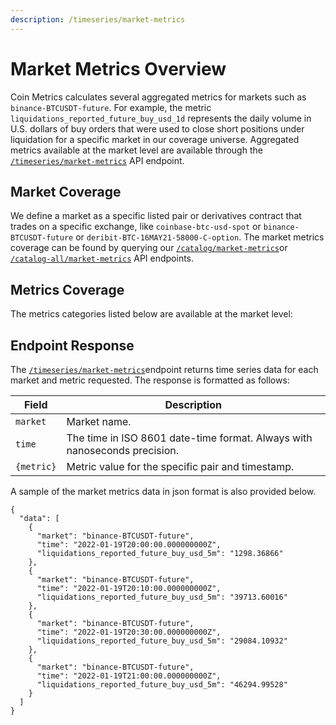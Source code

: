 ```yaml
---
description: /timeseries/market-metrics
---
```


# Market Metrics Overview

Coin Metrics calculates several aggregated metrics for markets such as `binance-BTCUSDT-future`. For example, the metric `liquidations_reported_future_buy_usd_1d` represents the daily volume in U.S. dollars of buy orders that were used to close short positions under liquidation for a specific market in our coverage universe. Aggregated metrics available at the market level are available through the [`/timeseries/market-metrics`](https://docs.coinmetrics.io/api/v4#operation/getTimeseriesMarketMetrics) API endpoint.

## Market Coverage

We define a market as a specific listed pair or derivatives contract that trades on a specific exchange, like `coinbase-btc-usd-spot` or `binance-BTCUSDT-future` or `deribit-BTC-16MAY21-58000-C-option`. The market metrics coverage can be found by querying our [`/catalog/market-metrics`](https://docs.coinmetrics.io/api/v4#operation/getCatalogMarketMetrics)or [`/catalog-all/market-metrics`](https://docs.coinmetrics.io/api/v4#operation/getCatalogAllMarketMetrics) API endpoints.

## Metrics Coverage

The metrics categories listed below are available at the market level:&#x20;

## Endpoint Response

The [`/timeseries/market-metrics`](https://docs.coinmetrics.io/api/v4#operation/getTimeseriesMarketMetrics)endpoint returns time series data for each market and metric requested.  The response is formatted as follows:

| Field      | Description                                                               |
| ---------- | ------------------------------------------------------------------------- |
| `market`   | Market name.                                                              |
| `time`     | The time in ISO 8601 date-time format. Always with nanoseconds precision. |
| `{metric}` | Metric value for the specific pair and timestamp.                         |

A sample of the market metrics data in json format is also provided below.

```
{
  "data": [
    {
      "market": "binance-BTCUSDT-future",
      "time": "2022-01-19T20:00:00.000000000Z",
      "liquidations_reported_future_buy_usd_5m": "1298.36866"
    },
    {
      "market": "binance-BTCUSDT-future",
      "time": "2022-01-19T20:10:00.000000000Z",
      "liquidations_reported_future_buy_usd_5m": "39713.60016"
    },
    {
      "market": "binance-BTCUSDT-future",
      "time": "2022-01-19T20:30:00.000000000Z",
      "liquidations_reported_future_buy_usd_5m": "29084.10932"
    },
    {
      "market": "binance-BTCUSDT-future",
      "time": "2022-01-19T21:00:00.000000000Z",
      "liquidations_reported_future_buy_usd_5m": "46294.99528"
    }
  ]
}
```

